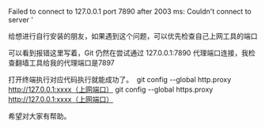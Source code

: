 Failed to connect to 127.0.0.1 port 7890 after 2003 ms: Couldn't connect to server '

给想进行自行安装的朋友，如果遇到这个问题，可以优先检查自己上网工具的端口

可以看到报错这里写着，Git 仍然在尝试通过 127.0.0.1:7890 代理端口连接，我检查翻墙工具给我的代理端口是7897

打开终端执行对应代码执行就能成功了。
​
git config --global http.proxy http://127.0.0.1:xxxx（上网端口）
git config --global https.proxy http://127.0.0.1:xxxx（上网端口）

希望对大家有帮助。

​